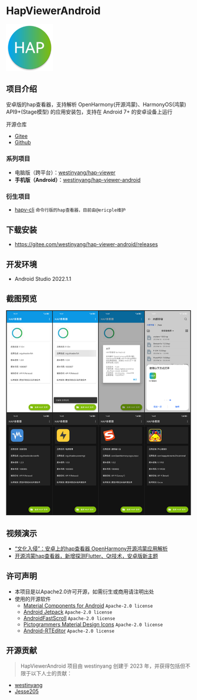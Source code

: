 # HapViewerAndroid

<img src="app/src/main/res/mipmap-xxxhdpi/ic_launcher_round.webp" width="128px" />

## 项目介绍

安卓版的hap查看器，支持解析 OpenHarmony(开源鸿蒙)、HarmonyOS(鸿蒙) API9+(Stage模型) 的应用安装包，支持在 Android 7+ 的安卓设备上运行

开源仓库

- [Gitee](https://gitee.com/westinyang/hap-viewer-android)
- [Github](https://github.com/westinyang/hap-viewer-android)

### 系列项目

- 电脑版（跨平台）：[westinyang/hap-viewer](https://gitee.com/westinyang/hap-viewer)
- **手机版（Android）**：[westinyang/hap-viewer-android](https://gitee.com/westinyang/hap-viewer-android)

### 衍生项目

- [hapv-cli](https://gitee.com/ericple/hapv-cli) `命令行版的hap查看器，目前由@ericple维护`

## 下载安装

- https://gitee.com/westinyang/hap-viewer-android/releases

## 开发环境

- Android Studio 2022.1.1

## 截图预览

![](screenshot/all.png)

## 视频演示

- [“文化入侵”：安卓上的hap查看器 OpenHarmony开源鸿蒙应用解析](https://www.bilibili.com/video/BV1pX4y147V8)
- [开源鸿蒙hap查看器，新增探测Flutter、Qt技术，安卓版新主题](https://www.bilibili.com/video/BV1cg4y197mc)

## 许可声明

- 本项目是以Apache2.0许可开源，如需衍生或商用请注明出处
- 使用的开源软件
  - [Material Components for Android](https://github.com/material-components/material-components-android) `Apache-2.0 license`
  - [Android Jetpack](https://github.com/androidx/androidx) `Apache-2.0 license`
  - [AndroidFastScroll](https://github.com/zhanghai/AndroidFastScroll) `Apache-2.0 license`
  - [Pictogrammers Material Design Icons](https://pictogrammers.com/library/mdi/) `Apache-2.0 license`
  - [Android-RTEditor](https://github.com/1gravity/Android-RTEditor) `Apache-2.0 license`

## 开源贡献

> HapViewerAndroid 项目由 westinyang 创建于 2023 年，并获得包括但不限于以下人士的贡献：

- [westinyang](https://gitee.com/westinyang)
- [Jesse205](https://gitee.com/Jesse205)
